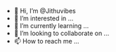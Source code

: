 - 👋 Hi, I’m @Jithuvibes
- 👀 I’m interested in ...
- 🌱 I’m currently learning ...
- 💞️ I’m looking to collaborate on ...
- 📫 How to reach me ...

<!---
Jithuvibes/Jithuvibes is a ✨ special ✨ repository because its `README.md` (this file) appears on your GitHub profile.
You can click the Preview link to take a look at your changes.
--->

